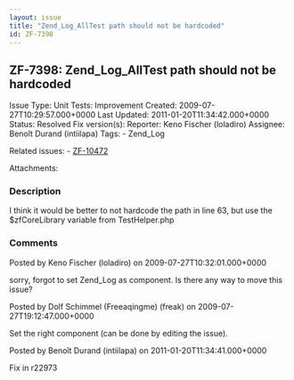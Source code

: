 ```yaml
---
layout: issue
title: "Zend_Log_AllTest path should not be hardcoded"
id: ZF-7398
---
```


ZF-7398: Zend\_Log\_AllTest path should not be hardcoded
--------------------------------------------------------

 Issue Type: Unit Tests: Improvement Created: 2009-07-27T10:29:57.000+0000 Last Updated: 2011-01-20T11:34:42.000+0000 Status: Resolved Fix version(s): 
 Reporter:  Keno Fischer (loladiro)  Assignee:  Benoît Durand (intiilapa)  Tags: - Zend\_Log
 
 Related issues: - [ZF-10472](/issues/browse/ZF-10472)
 
 Attachments: 
### Description

I think it would be better to not hardcode the path in line 63, but use the $zfCoreLibrary variable from TestHelper.php

 

 

### Comments

Posted by Keno Fischer (loladiro) on 2009-07-27T10:32:01.000+0000

sorry, forgot to set Zend\_Log as component. Is there any way to move this issue?

 

 

Posted by Dolf Schimmel (Freeaqingme) (freak) on 2009-07-27T19:12:47.000+0000

Set the right component (can be done by editing the issue).

 

 

Posted by Benoît Durand (intiilapa) on 2011-01-20T11:34:41.000+0000

Fix in r22973

 

 